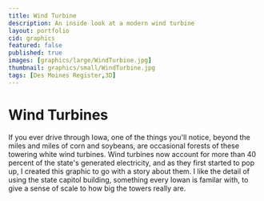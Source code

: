 ```yaml
---
title: Wind Turbine
description: An inside look at a modern wind turbine
layout: portfolio
cid: graphics
featured: false
published: true
images: [graphics/large/WindTurbine.jpg]
thumbnail: graphics/small/WindTurbine.jpg
tags: [Des Moines Register,3D]
---
```


# Wind Turbines

If you ever drive through Iowa, one of the things you'll notice, beyond the miles and miles of corn and soybeans, are occasional forests of these towering white wind turbines. Wind turbines now account for more than 40 percent of the state's generated electricity, and as they first started to pop up, I created this graphic to go with a story about them. I like the detail of using the state capitol building, something every Iowan is familar with, to give a sense of scale to how big the towers really are.
